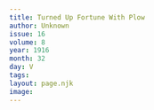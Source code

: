 ```yaml
---
title: Turned Up Fortune With Plow
author: Unknown
issue: 16
volume: 8
year: 1916
month: 32
day: V
tags:
layout: page.njk
image:
---
```





